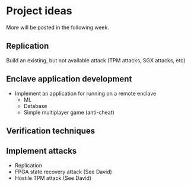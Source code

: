 # Project ideas
More will be posted in the following week.

## Replication
Build an existing, but not available attack (TPM attacks, SGX attacks, etc)

## Enclave application development
* Implement an application for running on a remote enclave
  * ML
  * Database
  * Simple multiplayer game (anti-cheat)

## Verification techniques


## Implement attacks
* Replication
* FPGA state recovery attack (See David)
* Hostile TPM attack (See David)
